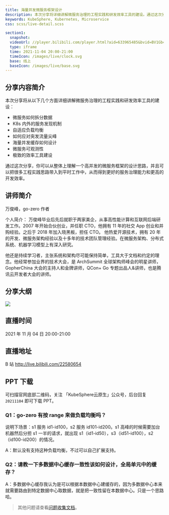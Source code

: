 ```yaml
---
title: 海量并发微服务框架设计
description: 本次分享将详细讲解微服务治理的工程实践和研发效率工具的建设。通过这次分享，你可以从整体上理解一个高并发的微服务框架的设计思路，并且可以把很多工程实践思路带入到平时工作中，从而得到更好的服务治理能力和更高的开发效率。
keywords: KubeSphere, Kubernetes, Microservice
css: scss/live-detail.scss

section1:
  snapshot: 
  videoUrl: //player.bilibili.com/player.html?aid=633965485&bvid=BV1Gb4y187un&cid=436661201&page=1&high_quality=1
  type: iframe
  time: 2021-11-04 20:00-21:00
  timeIcon: /images/live/clock.svg
  base: 线上
  baseIcon: /images/live/base.svg
---
```

## 分享内容简介

本次分享将从以下几个方面详细讲解微服务治理的工程实践和研发效率工具的建设：
- 微服务如何拆分数据
- K8s 内外的服务发现机制
- 自适应负载均衡
- 如何应对突发流量尖峰
- 海量并发缓存如何设计
- 微服务可观测性
- 极致的效率工具建设

通过这次分享，你可以从整体上理解一个高并发的微服务框架的设计思路，并且可以把很多工程实践思路带入到平时工作中，从而得到更好的服务治理能力和更高的开发效率。

## 讲师简介

万俊峰，go-zero 作者

个人简介：
万俊峰毕业后先后就职于两家美企，从事高性能计算和互联网后端研发工作。2007 年开始合伙创业，并任职 CTO，他拥有 11 年的社交 App 创业和并购经验。之后于 2018 年加入晓黑板，担任 CTO。
他热爱开源技术，拥有 20 年的开发、微服务架构经验以及十多年的技术团队管理经验。在微服务架构、分布式系统、机器学习模型上有深入研究。

他还是持续学习者，主张系统和架构尽可能保持简单，工具大于文档和约定的理念。他经常参加业界的技术大会，是 ArchSummit 全球架构师峰会的明星讲师，GopherChina 大会的主持人和金牌讲师，QCon+ Go 专题出品人&讲师，也是腾讯云开发者大会的讲师。


## 分享大纲

![](https://pek3b.qingstor.com/kubesphere-community/images/go1104-live.png)

## 直播时间

2021 年 11 月 04 日 20:00-21:00

## 直播地址

B 站  http://live.bilibili.com/22580654

## PPT 下载

可扫描官网底部二维码，关注 「KubeSphere云原生」公众号，后台回复 `20211104` 即可下载 PPT。

### Q1：go-zero 有按 range 来做负载均衡吗？
说明下场景：s1 服务 id1-id100，s2 服务 id101-id200。s1 高峰的时候需要加台机器然后分担 s1 一半的请求，就出现 s1（id1-id50），s3（id51-id100），s2（id100-id200）的情况。

A：默认没有支持这种负载均衡，不过可以自己扩展支持。

### Q2：请教一下多数据中心缓存一致性该如何设计，全局单元中的缓存？

A：多数据中心缓存我认为是可以根据本数据中心建缓存的，因为多数据中心本来就需要路由到特定数据中心取数据，就是把一致性留在本数据中心。只是一个思路哈。

> 其他问题请查看[问题收集文档](https://docs.qq.com/doc/DQ1VMUlhwVVFCY1J0)。
